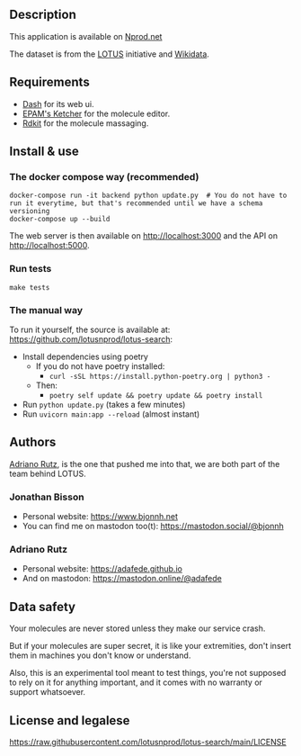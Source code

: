 ## Description

This application is available on [Nprod.net](https://search.nprod.net)

The dataset is from the [LOTUS](https://lotus.nprod.net) initiative and [Wikidata](https://www.wikidata.org).

## Requirements

- [Dash](https://dash.plotly.com) for its web ui.
- [EPAM's Ketcher](https://lifescience.opensource.epam.com/ketcher/index.html?ref=search.nprod.net) for the molecule
  editor.
- [Rdkit](https://www.rdkit.org) for the molecule massaging.

## Install & use

### The docker compose way (recommended)

```shell
docker-compose run -it backend python update.py  # You do not have to run it everytime, but that's recommended until we have a schema versioning
docker-compose up --build
```

The web server is then available on <http://localhost:3000> and the API on <http://localhost:5000>.

### Run tests
```
make tests
```

### The manual way

To run it yourself, the source is available at: <https://github.com/lotusnprod/lotus-search>:

- Install dependencies using poetry
    - If you do not have poetry installed:
        - `curl -sSL https://install.python-poetry.org | python3 -`
    - Then:
        - `poetry self update && poetry update && poetry install`
- Run `python update.py` (takes a few minutes)
- Run `uvicorn main:app --reload` (almost instant)

## Authors

[Adriano Rutz](https://adafede.github.io), is the one that pushed me into that, we are both part of the team behind
LOTUS.

### Jonathan Bisson

- Personal website: <https://www.bjonnh.net>
- You can find me on mastodon too(t): <https://mastodon.social/@bjonnh>

### Adriano Rutz

- Personal website: <https://adafede.github.io>
- And on mastodon: <https://mastodon.online/@adafede>

## Data safety

Your molecules are never stored unless they make our service crash.

But if your molecules are super secret, it is like your extremities, don't insert
them in machines you don't know or understand.

Also, this is an experimental tool meant to test things,
you're not supposed to rely on it for anything important, and
it comes with no warranty or support whatsoever.

## License and legalese

<https://raw.githubusercontent.com/lotusnprod/lotus-search/main/LICENSE>
